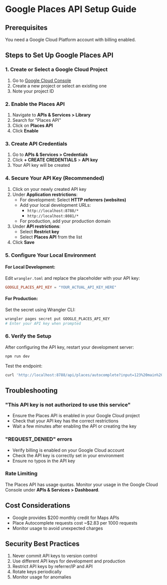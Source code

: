 # Google Places API Setup Guide

## Prerequisites
You need a Google Cloud Platform account with billing enabled.

## Steps to Set Up Google Places API

### 1. Create or Select a Google Cloud Project
1. Go to [Google Cloud Console](https://console.cloud.google.com/)
2. Create a new project or select an existing one
3. Note your project ID

### 2. Enable the Places API
1. Navigate to **APIs & Services > Library**
2. Search for "Places API"
3. Click on **Places API**
4. Click **Enable**

### 3. Create API Credentials
1. Go to **APIs & Services > Credentials**
2. Click **+ CREATE CREDENTIALS** > **API key**
3. Your API key will be created

### 4. Secure Your API Key (Recommended)
1. Click on your newly created API key
2. Under **Application restrictions**:
   - For development: Select **HTTP referrers (websites)**
   - Add your local development URLs:
     - `http://localhost:8788/*`
     - `http://localhost:8081/*`
   - For production, add your production domain
3. Under **API restrictions**:
   - Select **Restrict key**
   - Select **Places API** from the list
4. Click **Save**

### 5. Configure Your Local Environment

#### For Local Development:
Edit `wrangler.toml` and replace the placeholder with your API key:
```toml
GOOGLE_PLACES_API_KEY = "YOUR_ACTUAL_API_KEY_HERE"
```

#### For Production:
Set the secret using Wrangler CLI:
```bash
wrangler pages secret put GOOGLE_PLACES_API_KEY
# Enter your API key when prompted
```

### 6. Verify the Setup
After configuring the API key, restart your development server:
```bash
npm run dev
```

Test the endpoint:
```bash
curl 'http://localhost:8788/api/places/autocomplete?input=123%20main%20street&language=en&components=country:us'
```

## Troubleshooting

### "This API key is not authorized to use this service"
- Ensure the Places API is enabled in your Google Cloud project
- Check that your API key has the correct restrictions
- Wait a few minutes after enabling the API or creating the key

### "REQUEST_DENIED" errors
- Verify billing is enabled on your Google Cloud account
- Check the API key is correctly set in your environment
- Ensure no typos in the API key

### Rate Limiting
The Places API has usage quotas. Monitor your usage in the Google Cloud Console under **APIs & Services > Dashboard**.

## Cost Considerations
- Google provides $200 monthly credit for Maps APIs
- Place Autocomplete requests cost ~$2.83 per 1000 requests
- Monitor usage to avoid unexpected charges

## Security Best Practices
1. Never commit API keys to version control
2. Use different API keys for development and production
3. Restrict API keys by referrer/IP and API
4. Rotate keys periodically
5. Monitor usage for anomalies